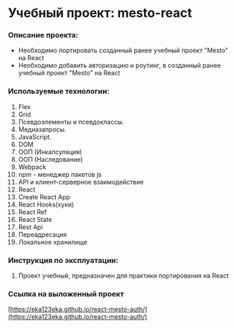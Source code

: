 # Учебный проект: mesto-react

### Описание проекта:
 - Необходимо портировать созданный ранее учебный проект "Mesto" на React
 - Необходимо добавить авторизацию и роутинг, в созданный ранее учебный проект "Mesto" на React
### Используемые технологии:
1. Flex
2. Grid
3. Псевдоэлементы и псевдоклассы.
4. Медиазапросы.
5. JavaScript.
6. DOM
7. ООП (Инкапсуляция)
8. ООП (Наследование)
9. Webpack
10. npm - менеджер пакетов js
11. API и клиент-серверное взаимодействие
12. React
13. Create React App
14. React Hooks(хуки)
15. React Ref
16. React State
17. Rest Api
18. Переадресация
19. Локальное хранилище

### Инструкция по эксплуатации:
1. Проект учебный, предназначен для практики портирования на React

### Ссылка на выложенный проект
[https://eka123eka.github.io/react-mesto-auth/](https://eka123eka.github.io/react-mesto-auth/)

